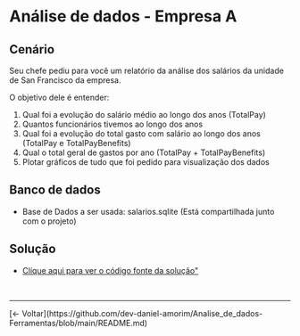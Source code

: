 # Análise de dados - Empresa A

## Cenário

Seu chefe pediu para você um relatório da análise dos salários da unidade de San Francisco da empresa. <br>

O objetivo dele é entender:
1. Qual foi a evolução do salário médio ao longo dos anos (TotalPay)
2. Quantos funcionários tivemos ao longo dos anos
3. Qual foi a evolução do total gasto com salário ao longo dos anos (TotalPay e TotalPayBenefits)
4. Qual o total geral de gastos por ano (TotalPay + TotalPayBenefits)
5. Plotar gráficos de tudo que foi pedido para visualização dos dados

## Banco de dados

- Base de Dados a ser usada: salarios.sqlite (Está compartilhada junto com o projeto)

## Solução

- <a href='https://github.com/dev-daniel-amorim/Analise_de_dados-Empresa_A/blob/main/Python%20e%20SQL%20-%20Exerc%C3%ADcio%20An%C3%A1lise%20de%20Dados.ipynb'> Clique aqui para ver o código fonte da solução"</a>

<br>
<hr>
[<- Voltar](https://github.com/dev-daniel-amorim/Analise_de_dados-Ferramentas/blob/main/README.md)
